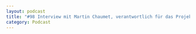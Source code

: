 ```yaml
---
layout: podcast
title: "#98 Interview mit Martin Chaumet, verantwortlich für das Projekt "Höhenwindrad" bei der Bundesagentur für Sprunginnovationen SPRIN-D."
category: Podcast
---
```


<p><script class="podigee-podcast-player" src="https://cdn.podigee.com/podcast-player/javascripts/podigee-podcast-player.js" data-configuration="https://interviews-4-future.podigee.io/99-i4f/embed?context=external"></script></p>
